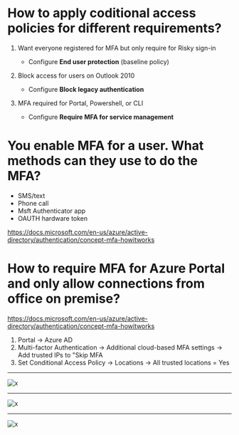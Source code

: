 # How to apply coditional access policies for different requirements?

1. Want everyone registered for MFA but only require for Risky sign-in
    - Configure **End user protection** (baseline policy)
    
2. Block access for users on Outlook 2010
    - Configure **Block legacy authentication**
    
3. MFA required for Portal, Powershell, or CLI
    - Configure **Require MFA for service management**
    

# You enable MFA for a user. What methods can they use to do the MFA?
- SMS/text
- Phone call
- Msft Authenticator app
- OAUTH hardware token

https://docs.microsoft.com/en-us/azure/active-directory/authentication/concept-mfa-howitworks

# How to require MFA for Azure Portal and only allow connections from office on premise?
https://docs.microsoft.com/en-us/azure/active-directory/authentication/concept-mfa-howitworks

1. Portal -> Azure AD
2. Multi-factor Authentication -> Additional cloud-based MFA settings -> Add trusted IPs to "Skip MFA 
3. Set Conditional Access Policy -> Locations -> All trusted locations = Yes

---

![x](https://i.imgur.com/HIS2Ubh.png)

----

![x](https://i.imgur.com/DFQ9vLO.png)

----

![x](https://i.imgur.com/B7vqwM7.png)
